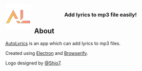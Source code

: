 <div align="center">
 <img width="80" height="80" align="left" style="float: left; margin: 0 10px 0 0;" alt="AutoLyrics" src="https://github.com/redteadeveloper/AutoLyrics/blob/main/src/img/icon.png?raw=true">
</div>

<div align="center">
 <h3>Add lyrics to mp3 file easily!</h3>
</div>

## About
 
[AutoLyrics](https://github.com/redteadeveloper/AutoLyrics) is an app which can add lyrics to mp3 files.

Created using [Electron](https://www.electronjs.org/) and [Browserify](http://browserify.org/).

Logo designed by [@Shio7](https://github.com/Shio7).
